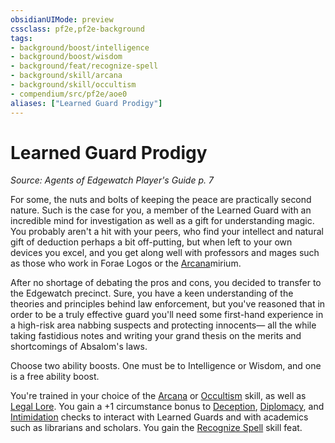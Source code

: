 ```yaml
---
obsidianUIMode: preview
cssclass: pf2e,pf2e-background
tags:
- background/boost/intelligence
- background/boost/wisdom
- background/feat/recognize-spell
- background/skill/arcana
- background/skill/occultism
- compendium/src/pf2e/aoe0
aliases: ["Learned Guard Prodigy"]
---
```

# Learned Guard Prodigy
*Source: Agents of Edgewatch Player's Guide p. 7*  

For some, the nuts and bolts of keeping the peace are practically second nature. Such is the case for you, a member of the Learned Guard with an incredible mind for investigation as well as a gift for understanding magic. You probably aren't a hit with your peers, who find your intellect and natural gift of deduction perhaps a bit off-putting, but when left to your own devices you excel, and you get along well with professors and mages such as those who work in Forae Logos or the [Arcana](../../skills.md#Arcana)mirium.

After no shortage of debating the pros and cons, you decided to transfer to the Edgewatch precinct. Sure, you have a keen understanding of the theories and principles behind law enforcement, but you've reasoned that in order to be a truly effective guard you'll need some first-hand experience in a high-risk area nabbing suspects and protecting innocents— all the while taking fastidious notes and writing your grand thesis on the merits and shortcomings of Absalom's laws.

Choose two ability boosts. One must be to Intelligence or Wisdom, and one is a free ability boost.

You're trained in your choice of the [Arcana](../../skills.md#Arcana) or [Occultism](../../skills.md#Occultism) skill, as well as [Legal Lore](../../skills.md#Lore). You gain a +1 circumstance bonus to [Deception](../../skills.md#Deception), [Diplomacy](../../skills.md#Diplomacy), and [Intimidation](../../skills.md#Intimidation) checks to interact with Learned Guards and with academics such as librarians and scholars. You gain the [Recognize Spell](../../feats/recognize-spell.md) skill feat.